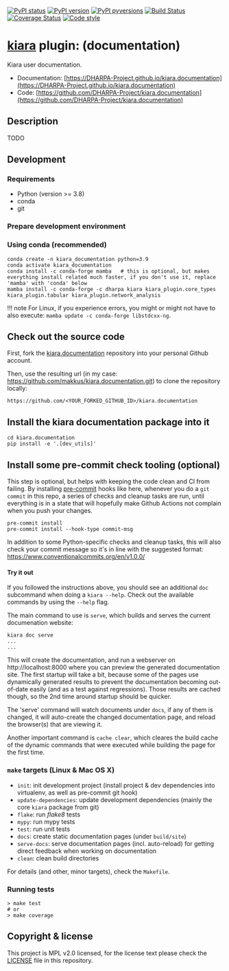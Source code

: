 [![PyPI status](https://img.shields.io/pypi/status/kiara.documentation.svg)](https://pypi.python.org/pypi/kiara.documentation/)
[![PyPI version](https://img.shields.io/pypi/v/kiara.documentation.svg)](https://pypi.python.org/pypi/kiara.documentation/)
[![PyPI pyversions](https://img.shields.io/pypi/pyversions/kiara.documentation.svg)](https://pypi.python.org/pypi/kiara.documentation/)
[![Build Status](https://img.shields.io/endpoint.svg?url=https%3A%2F%2Factions-badge.atrox.dev%2FDHARPA-Project%2Fkiara%2Fbadge%3Fref%3Ddevelop&style=flat)](https://actions-badge.atrox.dev/DHARPA-Project/kiara.documentation/goto?ref=develop)
[![Coverage Status](https://coveralls.io/repos/github/DHARPA-Project/kiara.documentation/badge.svg?branch=develop)](https://coveralls.io/github/DHARPA-Project/kiara.documentation?branch=develop)
[![Code style](https://img.shields.io/badge/code%20style-black-000000.svg)](https://github.com/ambv/black)

# [**kiara**](https://dharpa.org/kiara.documentation) plugin: (documentation)

Kiara user documentation.

 - Documentation: [https://DHARPA-Project.github.io/kiara.documentation](https://DHARPA-Project.github.io/kiara.documentation)
 - Code: [https://github.com/DHARPA-Project/kiara.documentation](https://github.com/DHARPA-Project/kiara.documentation)


## Description

TODO

## Development

### Requirements

- Python (version >= 3.8)
- conda
- git


### Prepare development environment

### Using conda (recommended)

```
conda create -n kiara_documentation python=3.9
conda activate kiara_documentation
conda install -c conda-forge mamba   # this is optional, but makes everything install related much faster, if you don't use it, replace 'mamba' with 'conda' below
mamba install -c conda-forge -c dharpa kiara kiara_plugin.core_types kiara_plugin.tabular kiara_plugin.network_analysis
```

!!! note
    For Linux, if you experience errors, you might or  might not have to also execute: `mamba update -c conda-forge libstdcxx-ng`.

## Check out the source code

First, fork the [kiara.documentation](https://github.com/DHARPA-Project/kiara.documentation) repository into your personal Github account.

Then, use the resulting url (in my case: https://github.com/makkus/kiara.documentation.git) to clone the repository locally:

```
https://github.com/<YOUR_FORKED_GITHUB_ID>/kiara.documentation
```

## Install the kiara documentation package into it

```
cd kiara.documentation
pip install -e '.[dev_utils]'
```

## Install some pre-commit check tooling (optional)

This step is optional, but helps with keeping the code clean and CI from failing. By installing [pre-commit](https://pre-commit.com/) hooks like here,
whenever you do a `git commit` in this repo, a series of checks and cleanup tasks are run, until everything is in a state
that will hopefully make Github Actions not complain when you push your changes.

```
pre-commit install
pre-commit install --hook-type commit-msg
```

In addition to some Python-specific checks and cleanup tasks, this will also check your commit message so it's in line with the suggested format:
https://www.conventionalcommits.org/en/v1.0.0/

#### Try it out

If you followed the instructions above, you should see an additional `doc` subcommand when doing a `kiara --help`. Check out the available commands by using the `--help` flag.

The main command to use is `serve`, which builds and serves the current documenation website:

```console
kiara doc serve
...
...
```

This will create the documentation, and run a webserver on http://localhost:8000 where you can preview the generated documentation site.
The first startup will take a bit, because some of the pages use dynamically generated results to prevent the documentation becoming
out-of-date easily (and as a test against regressions). Those results are cached though, so the 2nd time around startup should be quicker.

The 'serve' command will watch documents under `docs`, if any of them is changed, it will auto-create the changed documentation page,
and reload the browser(s) that are viewing it.

Another important command is `cache clear`, which cleares the build cache of the dynamic commands that were executed while building the page for the first time.

### ``make`` targets (Linux & Mac OS X)

- ``init``: init development project (install project & dev dependencies into virtualenv, as well as pre-commit git hook)
- ``update-dependencies``: update development dependencies (mainly the core ``kiara`` package from git)
- ``flake``: run *flake8* tests
- ``mypy``: run mypy tests
- ``test``: run unit tests
- ``docs``: create static documentation pages (under ``build/site``)
- ``serve-docs``: serve documentation pages (incl. auto-reload) for getting direct feedback when working on documentation
- ``clean``: clean build directories

For details (and other, minor targets), check the ``Makefile``.


### Running tests

``` console
> make test
# or
> make coverage
```


## Copyright & license

This project is MPL v2.0 licensed, for the license text please check the [LICENSE](/LICENSE) file in this repository.
